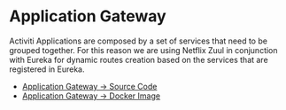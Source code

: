 # Application Gateway

Activiti Applications are composed by a set of services that need to be grouped together.
For this reason we are using Netflix Zuul in conjunction with Eureka for dynamic routes creation based on
the services that are registered in Eureka.

- [Application Gateway -> Source Code](http://)
- [Application Gateway -> Docker Image](http://)
